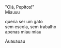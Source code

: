 "Olá, Pepitos!"<br>
Miauuu

queria ser um gato <br>
sem escola, sem trabalho<br>
apenas miau miau

Auauauau
